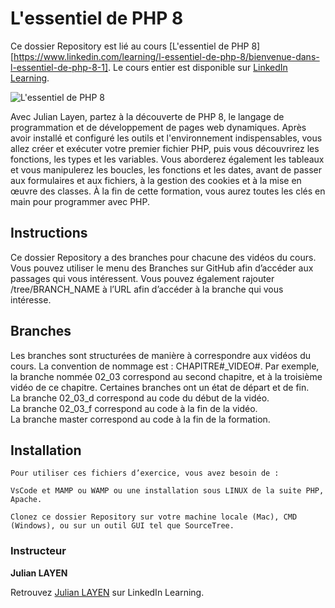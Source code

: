 # L'essentiel de PHP 8
Ce dossier Repository est lié au cours [L'essentiel de PHP 8][https://www.linkedin.com/learning/l-essentiel-de-php-8/bienvenue-dans-l-essentiel-de-php-8-1]. Le cours entier est disponible sur [LinkedIn Learning](www.linkedin.com/learning).

![L'essentiel de PHP 8](https://cdn.lynda.com/course/2415723/2415723-1628675740755-16x9.jpg) 

Avec Julian Layen, partez à la découverte de PHP 8, le langage de programmation et de développement de pages web dynamiques. Après avoir installé et configuré les outils et l'environnement indispensables, vous allez créer et exécuter votre premier fichier PHP, puis vous découvrirez les fonctions, les types et les variables. Vous aborderez également les tableaux et vous manipulerez les boucles, les fonctions et les dates, avant de passer aux formulaires et aux fichiers, à la gestion des cookies et à la mise en œuvre des classes. À la fin de cette formation, vous aurez toutes les clés en main pour programmer avec PHP.

## Instructions
Ce dossier Repository a des branches pour chacune des vidéos du cours. Vous pouvez utiliser le menu des Branches sur GitHub afin d’accéder aux passages qui vous intéressent. Vous pouvez également rajouter /tree/BRANCH_NAME à l’URL afin d’accéder à la branche qui vous intéresse. 

## Branches
Les branches sont structurées de manière à correspondre aux vidéos du cours. La convention de nommage est : CHAPITRE#_VIDEO#. Par exemple, la branche nommée 02_03 correspond au second chapitre, et à la troisième vidéo de ce chapitre. Certaines branches ont un état de départ et de fin.  
La branche 02_03_d correspond au code du début de la vidéo.  
La branche 02_03_f correspond au code à la fin de la vidéo.  
La branche master correspond au code à la fin de la formation. 

## Installation
    Pour utiliser ces fichiers d’exercice, vous avez besoin de : 

    VsCode et MAMP ou WAMP ou une installation sous LINUX de la suite PHP, Apache. 

    Clonez ce dossier Repository sur votre machine locale (Mac), CMD (Windows), ou sur un outil GUI tel que SourceTree. 


### Instructeur

**Julian LAYEN** 

 Retrouvez [Julian LAYEN](https://www.linkedin.com/learning/instructors/julian-layen) sur LinkedIn Learning.

[lil-course-url]: 
[lil-thumbnail-url]: 

